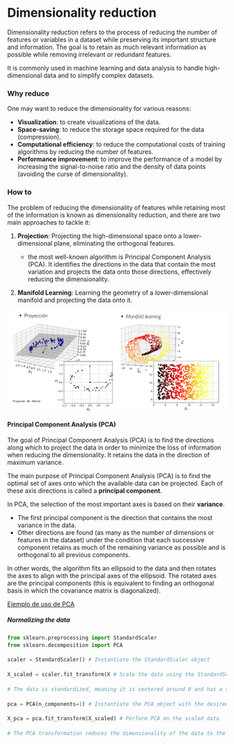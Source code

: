 # Dimensionality reduction

Dimensionality reduction refers to the process of reducing the number of features or variables 
in a dataset while preserving its important structure and information. 
The goal is to retain as much relevant information as possible while removing irrelevant or redundant features.

It is commonly used in machine learning and data analysis to handle high-dimensional data and to simplify complex datasets.

### Why reduce
One may want to reduce the dimensionality for various reasons:

* **Visualization**: to create visualizations of the data. 
* **Space-saving**: to reduce the storage space required for the data (compression). 
* **Computational efficiency**: to reduce the computational costs of training algorithms by reducing the number of features. 
* **Performance improvement**: to improve the performance of a model by increasing the signal-to-noise ratio and the density of data points (avoiding the curse of dimensionality).

### How to
The problem of reducing the dimensionality of features while retaining most of the information is known as dimensionality reduction, 
and there are two main approaches to tackle it:

1. **Projection**: Projecting the high-dimensional space onto a lower-dimensional plane, eliminating the orthogonal features. 
    * the most well-known algorithm is Principal Component Analysis (PCA). It identifies the directions in the data that contain the most variation and projects the data onto those directions, effectively reducing the dimensionality.
 
2. **Manifold Learning**: Learning the geometry of a lower-dimensional manifold and projecting the data onto it.

![img.png](img/dr1.png)

#### Principal Component Analysis (PCA)
The goal of Principal Component Analysis (PCA) is to find the directions along which to project the data in order 
to minimize the loss of information when reducing the dimensionality.
It retains the data in the direction of maximum variance. 

The main purpose of Principal Component Analysis (PCA) is to find the optimal set of axes onto 
which the available data can be projected. Each of these axis directions is called a **principal component**.

In PCA, the selection of the most important axes is based on their **variance**. 
* The first principal component is the direction that contains the most variance in the data. 
* Other directions are found (as many as the number of dimensions or features in the dataset) under the condition that each successive component retains as much of the remaining variance as possible and is orthogonal to all previous components.

In other words, the algorithm fits an ellipsoid to the data and then rotates the axes to align with the principal axes of the ellipsoid. 
The rotated axes are the principal components (this is equivalent to finding an orthogonal basis in which the covariance matrix is diagonalized).

[Ejemplo de uso de PCA](../Exercises/03/pca.py)

##### Normalizing the data

```python
from sklearn.preprocessing import StandardScaler
from sklearn.decomposition import PCA

scaler = StandardScaler() # Instantiate the StandardScaler object

X_scaled = scaler.fit_transform(X # Scale the data using the StandardScaler

# The data is standardized, meaning it is centered around 0 and has a standard deviation of 1

pca = PCA(n_components=1) # Instantiate the PCA object with the desired number of components

X_pca = pca.fit_transform(X_scaled) # Perform PCA on the scaled data

# The PCA transformation reduces the dimensionality of the data to the specified number of components
```

